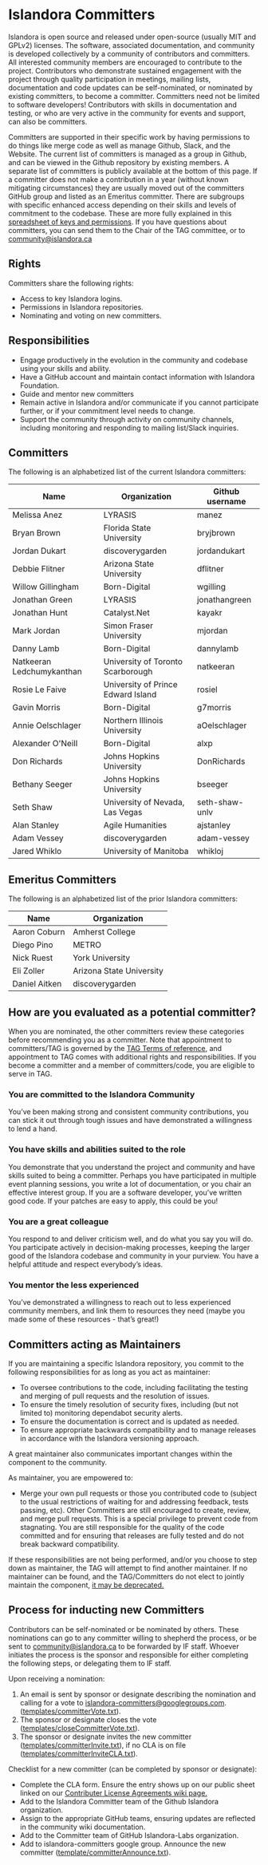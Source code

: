# Islandora Committers

Islandora is open source and released under open-source (usually MIT and GPLv2) licenses. The software, associated documentation, and community is developed collectively by a community of contributors and committers. All interested community members are encouraged to contribute to the project. Contributors who demonstrate sustained engagement with the project through quality participation in meetings, mailing lists, documentation and code updates can be self-nominated, or nominated by existing committers, to become a committer. Committers need not be limited to software developers! Contributors with skills in documentation and testing, or who are very active in the community for events and support, can also be committers. 

Committers are supported in their specific work by having permissions to do things like merge code as well as manage Github, Slack, and the Website. The current list of committers is managed as a group in Github, and can be viewed in the Github repository by existing members. A separate list of committers is publicly available at the bottom of this page. If a committer does not make a contribution in a year (without known mitigating circumstances) they are usually moved out of the committers GitHub group and listed as an Emeritus committer. There are subgroups with specific enhanced access depending on their skills and levels of commitment to the codebase. These are more fully explained in this [spreadsheet of keys and permissions](https://docs.google.com/spreadsheets/d/1a7bmUkrXQ4iYyhsFbcuK0feI3f5-IjBHq9Z8wUSHmFw/edit?usp=sharing). If you have questions about committers, you can send them to the Chair of the TAG committee, or to community@islandora.ca


## Rights

Committers share the following rights:

* Access to key Islandora logins.
* Permissions in Islandora repositories. 
* Nominating and voting on new committers.


## Responsibilities

* Engage productively in the evolution in the community and codebase using your skills and ability.
* Have a GitHub account and maintain contact information with Islandora Foundation. 
* Guide and mentor new committers
* Remain active in Islandora and/or communicate if you cannot participate further, or if your commitment level needs to change. 
* Support the community through activity on community channels, including monitoring and responding to mailing list/Slack inquiries.


## Committers

The following is an alphabetized list of the current Islandora committers:

| Name                        | Organization                          | Github username |
|-----------------------------|---------------------------------------|----------------|
| Melissa Anez                | LYRASIS                               | manez          |
| Bryan Brown                 | Florida State University              | bryjbrown      |
| Jordan Dukart               | discoverygarden                       | jordandukart   |
| Debbie Flitner              | Arizona State University              | dflitner       |
| Willow Gillingham           | Born-Digital                          | wgilling       |
| Jonathan Green              | LYRASIS                               | jonathangreen  |
| Jonathan Hunt               | Catalyst.Net                          | kayakr         |
| Mark Jordan                 | Simon Fraser University               | mjordan        |
| Danny Lamb                  | Born-Digital                          | dannylamb      |
| Natkeeran Ledchumykanthan   | University of Toronto Scarborough     | natkeeran      |
| Rosie Le Faive              | University of Prince Edward Island    | rosiel         |
| Gavin Morris                | Born-Digital                          | g7morris       | 
| Annie Oelschlager           | Northern Illinois University          | aOelschlager   |
| Alexander O'Neill           | Born-Digital                          | alxp           |
| Don Richards                | Johns Hopkins University              | DonRichards    |
| Bethany Seeger              | Johns Hopkins University              | bseeger        |
| Seth Shaw                   | University of Nevada, Las Vegas       | seth-shaw-unlv |
| Alan Stanley                | Agile Humanities                      | ajstanley      |
| Adam Vessey                 | discoverygarden                       | adam-vessey    |
| Jared Whiklo                | University of Manitoba                | whikloj        |


## Emeritus Committers

The following is an alphabetized list of the prior Islandora committers:

| Name                        | Organization                      |
|-----------------------------|-----------------------------------|
| Aaron Coburn                | Amherst College                   |
| Diego Pino                  | METRO                             |
| Nick Ruest                  | York University                   |
| Eli Zoller                  | Arizona State University          |
| Daniel Aitken               | discoverygarden                   |


## How are you evaluated as a potential committer? 

When you are nominated, the other committers review these categories before recommending you as a committer. Note that appointment to committers/TAG is governed by the [TAG Terms of reference](https://github.com/Islandora/islandora-community/wiki/Technical-Advisory-Group-Terms-of-Reference), and appointment to TAG comes with additional rights and responsibilities. If you become a committer and a member of committers/code, you are eligible to serve in TAG. 

### You are committed to the Islandora Community
You’ve been making strong and consistent community contributions, you can stick it out through tough issues and have demonstrated a willingness to lend a hand.

### You have skills and abilities suited to the role
You demonstrate that you understand the project and community and have skills suited to being a committer. Perhaps you have participated in multiple event planning sessions, you write a lot of documentation, or you chair an effective interest group. If you are a software developer, you’ve written good code. If your patches are easy to apply, this could be you!

### You are a great colleague
You respond to and deliver criticism well, and do what you say you will do. You participate actively in decision-making processes, keeping the larger good of the Islandora codebase and community in your purview. You have a helpful attitude and respect everybody’s ideas. 

### You mentor the less experienced
You’ve demonstrated a willingness to reach out to less experienced community members, and link them to resources they need (maybe you made some of these resources - that’s great!)

## Committers acting as Maintainers

If you are maintaining a specific Islandora repository, you commit to the following responsibilities for as long as you act as maintainer: 

* To oversee contributions to the code, including facilitating the testing and merging of pull requests and the resolution of issues. 
* To ensure the timely resolution of security fixes, including (but not limited to) monitoring  dependabot security alerts.
* To ensure the documentation is correct and is updated as needed.
* To ensure appropriate backwards compatibility and to manage releases in accordance with the Islandora versioning approach.

A great maintainer also communicates important changes within the component to the community.

As maintainer, you are empowered to:

* Merge your own pull requests or those you contributed code to (subject to the usual restrictions of waiting for and addressing feedback, tests passing, etc). Other Committers are still encouraged to create, review, and merge pull requests. This is a special privilege to prevent code from stagnating. You are still responsible for the quality of the code committed and for ensuring that releases are fully tested and do not break backward compatibility.

If these responsibilities are not being performed, and/or you choose to step down as maintainer, the TAG will attempt to find another maintainer. If no maintainer can be found, and the TAG/Committers do not elect to jointly maintain the component, [it may be deprecated.](https://docs.google.com/document/d/1jgpTRxJOsp-i9Ig32mV7bEo4nYnQpqyV-XmGr6XyxRI/edit#heading=h.qtkvngtd9weq) 

## Process for inducting new Committers

Contributors can be self-nominated or be nominated by others. These nominations can go to any committer willing to shepherd the process, or be sent to community@islandora.ca to be forwarded by IF staff. Whoever initiates the process is the sponsor and responsible for either completing the following steps, or delegating them to IF staff. 

Upon receiving a nomination: 

1. An email is sent by sponsor or designate describing the nomination and calling for a vote to islandora-committers@googlegroups.com. ([templates/committerVote.txt](https://raw.githubusercontent.com/Islandora/documentation/main/docs/contributing/templates/committerVote.txt)).
1. The sponsor or designate closes the vote ([templates/closeCommitterVote.txt](https://raw.githubusercontent.com/Islandora/documentation/main/docs/contributing/templates/closeCommitterVote.txt)).
1. The sponsor or designate invites the new committer ([templates/committerInvite.txt](https://raw.githubusercontent.com/Islandora/documentation/main/docs/contributing/templates/committerInvite.txt)), if no CLA is on file ([templates/committerInviteCLA.txt](https://raw.githubusercontent.com/Islandora/documentation/main/docs/contributing/templates/committerInviteCLA.txt)).

Checklist for a new committer (can be completed by sponsor or designate):

* Complete the CLA form. Ensure the entry shows up on our public sheet linked on our [Contributer License Agreements wiki page.](https://github.com/Islandora/islandora-community/wiki/Contributor-License-Agreements)
* Add to the Islandora Committer team of the Github Islandora organization.
* Assign to the appropriate GitHub teams, ensuring updates are reflected in the community wiki documentation. 
* Add to the Committer team of GitHub Islandora-Labs organization.
* Add to islandora-committers google group.
 Announce the new committer ([template/committerAnnounce.txt](https://raw.githubusercontent.com/Islandora/documentation/main/docs/contributing/templates/committerAnnounce.txt)).


